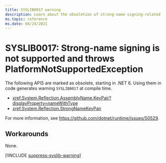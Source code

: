 ```yaml
---
title: SYSLIB0017 warning
description: Learn about the obsoletion of strong-name signing-related APIS that generates compile-time warning SYSLIB0017.
ms.topic: reference
ms.date: 04/24/2021
---
```

# SYSLIB0017: Strong-name signing is not supported and throws PlatformNotSupportedException

The following APIS are marked as obsolete, starting in .NET 6. Using them in code generates warning `SYSLIB0017` at compile time.

- <xref:System.Reflection.AssemblyName.KeyPair?displayProperty=nameWithType>
- <xref:System.Reflection.StrongNameKeyPair>

For more information, see <https://github.com/dotnet/runtime/issues/50529>.

## Workarounds

None.

[!INCLUDE [suppress-syslib-warning](../../../../includes/suppress-syslib-warning.md)]
